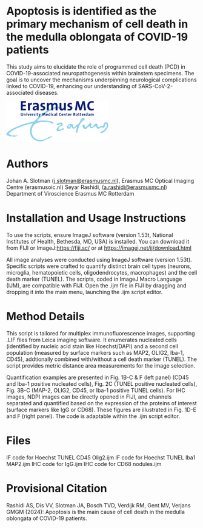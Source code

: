 # Apoptosis is identified as the primary mechanism of cell death in the medulla oblongata of COVID-19 patients

This study aims to elucidate the role of programmed cell death (PCD) in COVID-19-associated neuropathogenesis within brainstem specimens. The goal is to uncover the mechanisms underpinning neurological complications linked to COVID-19, enhancing our understanding of SARS-CoV-2-associated diseases.

![ErasmusMC Logo](logo.png)

# Authors
Johan A. Slotman (j.slotman@erasmusmc.nl), Erasmus MC Optical Imaging Centre (erasmusoic.nl)
Seyar Rashidi, (a.rashidi@erasmusmc.nl) Department of Viroscience Erasmus MC Rotterdam

# Installation and Usage Instructions
To use the scripts, ensure ImageJ software (version 1.53t, National Institutes of Health, Bethesda, MD, USA) is installed. You can download it from FIJI or ImageJ:https://fiji.sc/ or at https://imagej.net/ij/download.html 

All image analyses were conducted using ImageJ software (version 1.53t). Specific scripts were crafted to quantify distinct brain cell types (neurons, microglia, hematopoietic cells, oligodendrocytes, macrophages) and the cell death marker (TUNEL). The scripts, coded in ImageJ Macro Language (IJM), are compatible with FIJI. Open the .ijm file in FIJI by dragging and dropping it into the main menu, launching the .ijm script editor.

# Method Details

This script is tailored for multiplex immunofluorescence images, supporting .LIF files from Leica imaging software. It enumerates nucleated cells (identified by nucleic acid stain like Hoechst/DAPI) and a second cell population (measured by surface markers such as MAP2, OLIG2, Iba-1, CD45), addtionally combined with/without a cell death marker (TUNEL). The script provides metric distance area measurements for the image selection.

Quantification examples are presented in Fig. 1B-C & F (left panel) (CD45 and Iba-1 positive nucleated cells), Fig. 2C (TUNEL positive nucleated cells), Fig. 3B-C (MAP-2, OLIG2, CD45, or Iba-1 positive TUNEL cells). For IHC images, NDPI images can be directly opened in FIJI, and channels separated and quantified based on the expression of the proteins of interest (surface markers like IgG or CD68). These figures are illustrated in Fig. 1D-E and F (right panel). The code is adaptable within the .ijm script editor.

# Files
IF code for Hoechst TUNEL CD45 Olig2.ijm
IF code for Hoechst TUNEL Iba1 MAP2.ijm
IHC code for IgG.ijm
IHC code for CD68 nodules.ijm


# Provisional Citation
Rashidi AS, Dis VV, Slotman JA, Bosch TVD, Verdijk RM, Gent MV, Verjans GMGM (2024): Apoptosis is the main cause of cell death in the medulla oblongata of COVID-19 patients.